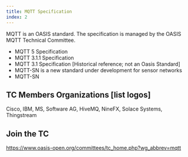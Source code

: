 ```yaml
---
title: MQTT Specification
index: 2
---
```


MQTT is an OASIS standard. The specification is managed by the OASIS MQTT Technical Committee.

* MQTT 5 Specification
* MQTT 3.1.1 Specification 
* MQTT 3.1 Specification  [Historical reference; not an Oasis Standard]
* MQTT-SN is a new standard under development for sensor networks
* MQTT-SN 

## TC Members Organizations  [list logos]

Cisco, IBM, MS, Software AG, HiveMQ, NineFX, Solace Systems, Thingstream

## Join the TC

https://www.oasis-open.org/committees/tc_home.php?wg_abbrev=mqtt
